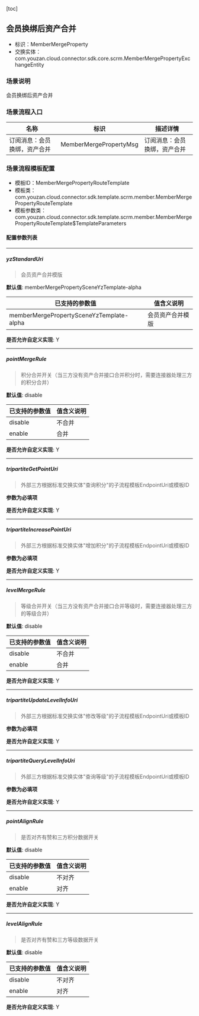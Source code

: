 [toc]

## 会员换绑后资产合并
- 标识：MemberMergeProperty
- 交换实体：com.youzan.cloud.connector.sdk.core.scrm.MemberMergePropertyExchangeEntity
### 场景说明
会员换绑后资产合并
### 场景流程入口

名称 | 标识 | 描述详情
---|---|---
订阅消息：会员换绑，资产合并 | MemberMergePropertyMsg | 订阅消息：会员换绑，资产合并

### 场景流程模板配置
- 模板ID：MemberMergePropertyRouteTemplate
- 模板类：com.youzan.cloud.connector.sdk.template.scrm.member.MemberMergePropertyRouteTemplate
- 模板参数类：com.youzan.cloud.connector.sdk.template.scrm.member.MemberMergePropertyRouteTemplate$TemplateParameters

#### 配置参数列表

---
##### yzStandardUri
> 会员资产合并模版

**默认值**: memberMergePropertySceneYzTemplate-alpha

已支持的参数值 | 值含义说明
---|---
memberMergePropertySceneYzTemplate-alpha | 会员资产合并模版

**是否允许自定义实现**: Y

---
##### pointMergeRule
> 积分合并开关（当三方没有资产合并接口合并积分时，需要连接器处理三方的积分合并）

**默认值**: disable

已支持的参数值 | 值含义说明
---|---
disable | 不合并
enable | 合并

**是否允许自定义实现**: Y

---
##### tripartiteGetPointUri
> 外部三方根据标准交换实体"查询积分"的子流程模板EndpointUri或模板ID

**参数为必填项**


**是否允许自定义实现**: Y

---
##### tripartiteIncreasePointUri
> 外部三方根据标准交换实体"增加积分"的子流程模板EndpointUri或模板ID

**参数为必填项**


**是否允许自定义实现**: Y

---
##### levelMergeRule
> 等级合并开关（当三方没有资产合并接口合并等级时，需要连接器处理三方的等级合并）

**默认值**: disable

已支持的参数值 | 值含义说明
---|---
disable | 不合并
enable | 合并

**是否允许自定义实现**: Y

---
##### tripartiteUpdateLevelInfoUri
> 外部三方根据标准交换实体"修改等级"的子流程模板EndpointUri或模板ID

**参数为必填项**


**是否允许自定义实现**: Y

---
##### tripartiteQueryLevelInfoUri
> 外部三方根据标准交换实体"查询等级"的子流程模板EndpointUri或模板ID

**参数为必填项**


**是否允许自定义实现**: Y

---
##### pointAlignRule
> 是否对齐有赞和三方积分数据开关

**默认值**: disable

已支持的参数值 | 值含义说明
---|---
disable | 不对齐
enable | 对齐

**是否允许自定义实现**: Y

---
##### levelAlignRule
> 是否对齐有赞和三方等级数据开关

**默认值**: disable

已支持的参数值 | 值含义说明
---|---
disable | 不对齐
enable | 对齐

**是否允许自定义实现**: Y


